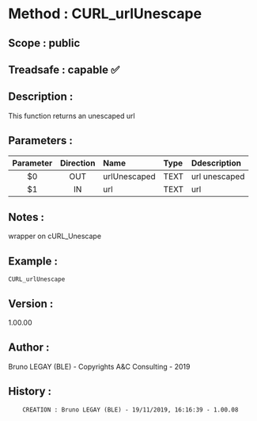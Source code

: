 ﻿# **Method :** CURL_urlUnescape
## **Scope :** public
## **Treadsafe :** capable ✅ 
## **Description :** 
This function returns an unescaped url
## **Parameters :** 
| Parameter | Direction | Name | Type | Ddescription | 
|:----:|:----:|:----|:----|:----| 
| $0 | OUT | urlUnescaped | TEXT | url unescaped | 
| $1 | IN | url | TEXT | url | 

## **Notes :** 
wrapper on cURL_Unescape
## **Example :** 
```
CURL_urlUnescape
```
## **Version :** 
1.00.00
## **Author :** 
Bruno LEGAY (BLE) - Copyrights A&C Consulting - 2019
## **History :** 
 
        CREATION : Bruno LEGAY (BLE) - 19/11/2019, 16:16:39 - 1.00.08
